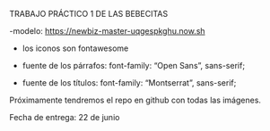 TRABAJO PRÁCTICO 1 DE LAS BEBECITAS

-modelo: https://newbiz-master-uqgespkghu.now.sh
- los iconos son fontawesome

- fuente de los párrafos: font-family: “Open Sans”, sans-serif;

- fuente de los títulos: font-family: “Montserrat”, sans-serif;

Próximamente tendremos el repo en github con todas las imágenes.

Fecha de entrega: 22 de junio

